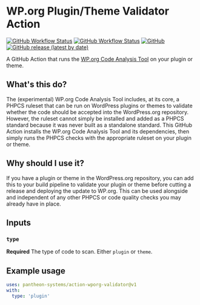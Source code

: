 # WP.org Plugin/Theme Validator Action
[![GitHub Workflow Status](https://img.shields.io/github/actions/workflow/status/pantheon-systems/action-wporg-validator/plugin-test.yml?label=plugin%20vulnerability%20scanner&logo=wordpress)](https://github.com/pantheon-systems/action-wporg-validator/actions) [![GitHub Workflow Status](https://img.shields.io/github/actions/workflow/status/pantheon-systems/action-wporg-validator/theme-test.yml?label=theme%20vulnerability%20scanner&logo=wordpress)](https://github.com/pantheon-systems/action-wporg-validator/actions) [![GitHub](https://img.shields.io/github/license/pantheon-systems/action-wporg-validator)](https://github.com/pantheon-systems/action-wporg-validator/blob/main/LICENSE) [![GitHub release (latest by date)](https://img.shields.io/github/v/release/pantheon-systems/action-wporg-validator)](https://github.com/pantheon-systems/action-wporg-validator/releases)

A GitHub Action that runs the [WP.org Code Analysis Tool](https://github.com/WordPress/wporg-code-analysis) on your plugin or theme.

## What's this do?

The (experimental) WP.org Code Analysis Tool includes, at its core, a PHPCS ruleset that can be run on WordPress plugins or themes to validate whether the code should be accepted into the WordPress.org repository. However, the ruleset cannot simply be installed and added as a PHPCS standard because it was never built as a standalone standard. This GitHub Action installs the WP.org Code Analysis Tool and its dependencies, then simply runs the PHPCS checks with the appropriate ruleset on your plugin or theme.

## Why should I use it?

If you have a plugin or theme in the WordPress.org repository, you can add this to your build pipeline to validate your plugin or theme before cutting a release and deploying the update to WP.org. This can be used alongside and independent of any other PHPCS or code quality checks you may already have in place.

## Inputs

### `type`

**Required** The type of code to scan. Either `plugin` or `theme`.

## Example usage

```yaml
uses: pantheon-systems/action-wporg-validator@v1
with:
  type: 'plugin'
```